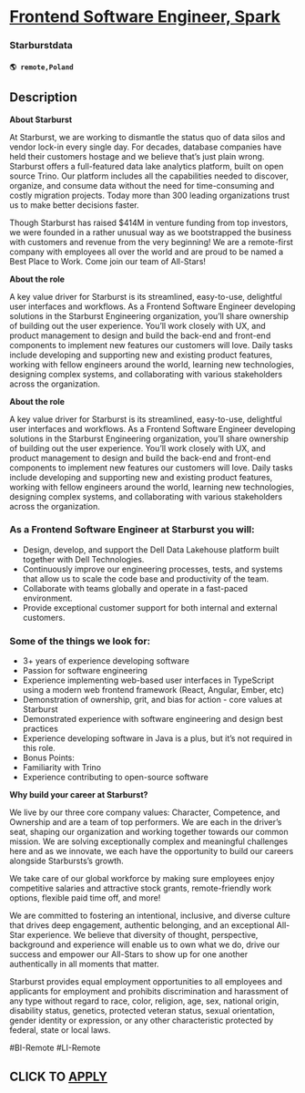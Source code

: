 # [Frontend Software Engineer, Spark](https://www.remotewlb.com/apply/frontend-software-engineer-spark)  
### Starburstdata  
#### `🌎 remote,Poland`  

## Description

 **About Starburst**

  

At Starburst, we are working to dismantle the status quo of data silos and vendor lock-in every single day. For decades, database companies have held their customers hostage and we believe that’s just plain wrong. Starburst offers a full-featured data lake analytics platform, built on open source Trino. Our platform includes all the capabilities needed to discover, organize, and consume data without the need for time-consuming and costly migration projects. Today more than 300 leading organizations trust us to make better decisions faster.

  

Though Starburst has raised $414M in venture funding from top investors, we were founded in a rather unusual way as we bootstrapped the business with customers and revenue from the very beginning! We are a remote-first company with employees all over the world and are proud to be named a Best Place to Work. Come join our team of All-Stars!

  

 **About the role**

A key value driver for Starburst is its streamlined, easy-to-use, delightful user interfaces and workflows. As a Frontend Software Engineer developing solutions in the Starburst Engineering organization, you’ll share ownership of building out the user experience. You’ll work closely with UX, and product management to design and build the back-end and front-end components to implement new features our customers will love. Daily tasks include developing and supporting new and existing product features, working with fellow engineers around the world, learning new technologies, designing complex systems, and collaborating with various stakeholders across the organization.

  

 **About the role**

A key value driver for Starburst is its streamlined, easy-to-use, delightful user interfaces and workflows. As a Frontend Software Engineer developing solutions in the Starburst Engineering organization, you’ll share ownership of building out the user experience. You’ll work closely with UX, and product management to design and build the back-end and front-end components to implement new features our customers will love. Daily tasks include developing and supporting new and existing product features, working with fellow engineers around the world, learning new technologies, designing complex systems, and collaborating with various stakeholders across the organization.

  

### As a Frontend Software Engineer at Starburst you will:

* Design, develop, and support the Dell Data Lakehouse platform built together with Dell Technologies. 
* Continuously improve our engineering processes, tests, and systems that allow us to scale the code base and productivity of the team.
* Collaborate with teams globally and operate in a fast-paced environment.
* Provide exceptional customer support for both internal and external customers.

  

### Some of the things we look for:

* 3+ years of experience developing software
* Passion for software engineering
* Experience implementing web-based user interfaces in TypeScript using a modern web frontend framework (React, Angular, Ember, etc) 
* Demonstration of ownership, grit, and bias for action - core values at Starburst
* Demonstrated experience with software engineering and design best practices
* Experience developing software in Java is a plus, but it’s not required in this role.
* Bonus Points:
* Familiarity with Trino
* Experience contributing to open-source software

  

 **Why build your career at Starburst?**

  

We live by our three core company values: Character, Competence, and Ownership and are a team of top performers. We are each in the driver’s seat, shaping our organization and working together towards our common mission. We are solving exceptionally complex and meaningful challenges here and as we innovate, we each have the opportunity to build our careers alongside Starbursts’s growth.

  

We take care of our global workforce by making sure employees enjoy competitive salaries and attractive stock grants, remote-friendly work options, flexible paid time off, and more!

  

We are committed to fostering an intentional, inclusive, and diverse culture that drives deep engagement, authentic belonging, and an exceptional All-Star experience. We believe that diversity of thought, perspective, background and experience will enable us to own what we do, drive our success and empower our All-Stars to show up for one another authentically in all moments that matter.

  

Starburst provides equal employment opportunities to all employees and applicants for employment and prohibits discrimination and harassment of any type without regard to race, color, religion, age, sex, national origin, disability status, genetics, protected veteran status, sexual orientation, gender identity or expression, or any other characteristic protected by federal, state or local laws.

  

#BI-Remote #LI-Remote

  
## CLICK TO [APPLY](https://www.remotewlb.com/apply/frontend-software-engineer-spark)

